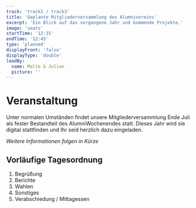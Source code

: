 ```yaml
---
track: 'track1 / track3'
title: 'Geplante Mitgliederversammlung des Alumnivereins'
excerpt: 'Ein Blick auf das vergangene Jahr und kommende Projekte.'
image: 'seats'
startTime: '12:15'
endTime: '12:45'
type: 'planned'
displayFront: 'false'
displayType: 'double'
leadBy:
  name: Malte & Julian
  picture: ''
---
```


# Veranstaltung

Unter normalen Umständen findet unsere Mitgliederversammlung Ende Juli als fester Bestandteil des AlumniWochenendes statt. Dieses Jahr wird sie digital stattfinden und Ihr seid herzlich dazu eingeladen. 

*Weitere Informationen folgen in Kürze*


## Vorläufige Tagesordnung

1. Begrüßung
2. Berichte
3. Wahlen
4. Sonstiges
5. Verabschiedung / Mittagessen